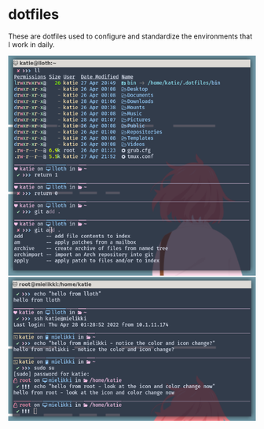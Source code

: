 # dotfiles

These are dotfiles used to configure and standardize the environments that I work in daily.

<p align="center">
  <img src="https://github.com/KittyKatt/dotfiles/blob/readme-assets/images/kitty-zsh-prompt-1.png?raw=true" /><br />
  <img src="https://github.com/KittyKatt/dotfiles/blob/readme-assets/images/kitty-zsh-prompt-2.png?raw=true" />
</p>